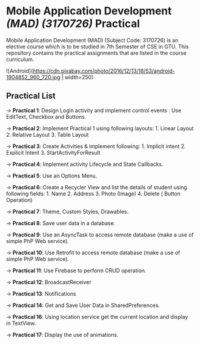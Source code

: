 # **Mobile Application Development _(MAD) (3170726)_ Practical**
Mobile Application Development (MAD) (Subject Code: 3170726) is an elective course which is to be studied in 7th Semester of CSE in GTU. This repository contains the practical assignments that are listed in the course curriculum.

![Android](https://cdn.pixabay.com/photo/2016/12/13/18/53/android-1904852_960_720.jpg | width=250)

## **Practical List**
  -> **Practical 1**: Design Login activity and implement control events : Use EditText, Checkbox and Buttons.
  
  -> **Practical 2**: Implement Practical 1 using following layouts:
                    1. Linear Layout
                    2. Relative Layout
                    3. Table Layout
                    
  -> **Practical 3**: Create Activities & implement following: 
                    1. Implicit intent
                    2. Explicit Intent
                    3. StartActivityForResult
                    
  -> **Practical 4**: Implement activity Lifecycle and State Callbacks.
  
  -> **Practical 5**: Use an Options Menu.
  
  -> **Practical 6**: Create a Recycler View and list the details of student using following fields:
                    1. Name
                    2. Address
                    3. Photo (Image)
                    4. Delete ( Button Operation)
                    
  -> **Practical 7**: Theme, Custom Styles, Drawables.
  
  -> **Practical 8**: Save user data in a database.
  
  -> **Practical 9**: Use an AsyncTask to access remote database (make a use of simple PhP Web service).
  
  -> **Practical 10**: Use Retrofit to access remote database (make a use of simple PhP Web service).
  
  -> **Practical 11**: Use Firebase to perform CRUD operation.
  
  -> **Practical 12**: BroadcastReceiver 
  
  -> **Practical 13**: Notifications
  
  -> **Practical 14**: Get and Save User Data in SharedPreferences.
  
  -> **Practical 16**: Using location service get the current location and display in TextView.
  
  -> **Practical 17**: Display the use of animations.
  
